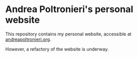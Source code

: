 
# Andrea Poltronieri's personal website

This repository contains my personal website, accessible at [andreapoltronieri.org](andreapoltronieri.org).

However, a refactory of the website is underway.
